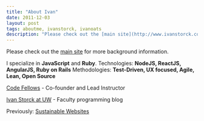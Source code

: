 ```yaml
---
title: "About Ivan"
date: 2011-12-03
layout: post
tags: aboutme, ivanstorck, ivanoats
description: "Please check out the [main site](http://www.ivanstorck.com) for more background information."
---
```

Please check out the [main site](http://www.ivanstorck.com) for more background information.

I specialize in **JavaScript** and **Ruby**.
Technologies: **NodeJS, ReactJS, AngularJS, Ruby on Rails**
Methodologies: **Test-Driven, UX focused, Agile, Lean, Open Source**

[Code Fellows](http://www.codefellows.org) - Co-founder and Lead Instructor

[Ivan Storck at UW](http://faculty.washington.edu/ivanoats) - Faculty programming blog

Previously: [Sustainable Websites](http://www.sustainablewebsites.com)